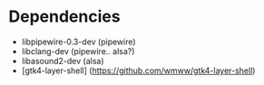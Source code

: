 # Dependencies

- libpipewire-0.3-dev (pipewire)
- libclang-dev (pipewire.. alsa?)
- libasound2-dev (alsa)
- [gtk4-layer-shell] (https://github.com/wmww/gtk4-layer-shell)
